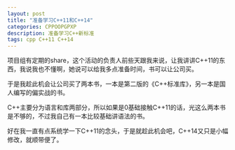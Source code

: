 ```yaml
---
layout: post
title: "准备学习C++11和C++14"
categories: CPPOOPGPXP
description: 准备学习C++新标准
tags: cpp C++11 C++14
---
```

项目组有定期的share，这个活动的负责人前些天跟我来说，让我讲讲C++11的东西，我说我也不懂啊，她说可以给我多点准备时间，书可以让公司买。

于是我趁此机会让公司买了两本书，一本是第二版的《C++标准库》，另一本是国人编写的偏实战的书。

C++主要分为语言和库两部分，所以如果是0基础接触C++11的话，光这么两本书是不够的，不过我自己有一本比较基础讲语法的书。

好在我一直有点系统学一下C++11的念头，于是就趁此机会吧，C++14又只是小幅修改，就顺带便了。
